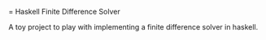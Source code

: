 = Haskell Finite Difference Solver

A toy project to play with implementing a finite difference solver in haskell.
